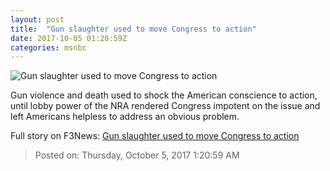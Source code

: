 ```yaml
---
layout: post
title:  "Gun slaughter used to move Congress to action"
date: 2017-10-05 01:20:59Z
categories: msnbc
---
```


![Gun slaughter used to move Congress to action](http://media1.s-nbcnews.com/j/MSNBC/Components/Video/201710/2017-10-05T01-22-41-933Z--1280x720.video_1067x600.jpg)

Gun violence and death used to shock the American conscience to action, until lobby power of the NRA rendered Congress impotent on the issue and left Americans helpless to address an obvious problem.


Full story on F3News: [Gun slaughter used to move Congress to action](http://www.f3nws.com/n/CbpHFJ)

> Posted on: Thursday, October 5, 2017 1:20:59 AM
